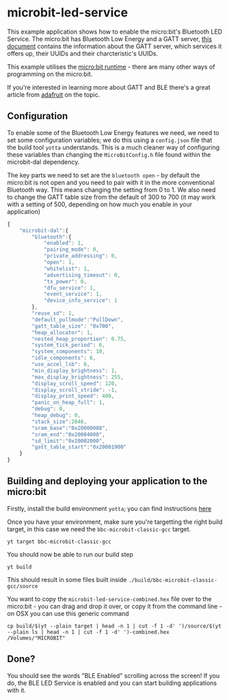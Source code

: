 # microbit-led-service

This example application shows how to enable the micro:bit's Bluetooth LED Service. The micro:bit has Bluetooth Low Energy and a GATT server, [this document](https://lancaster-university.github.io/microbit-docs/resources/bluetooth/microbit-profile-V1.9-Level-2.pdf) contains the information about the GATT server, which services it offers up, their UUIDs and their charcteristic's UUIDs.

This example utilises the [micro:bit runtime](https://lancaster-university.github.io/microbit-docs/) - there are many other ways of programming on the micro:bit.

If you're interested in learning more about GATT and BLE there's a great article from [adafruit](https://learn.adafruit.com/introduction-to-bluetooth-low-energy/gatt) on the topic.

## Configuration

To enable some of the Bluetooth Low Energy features we need, we need to set some configuration variables; we do this using a `config.json` file that the build tool `yotta` understands. This is a much cleaner way of configuring these variables than changing the `MicroBitConfig.h` file found within the microbit-dal dependency.

The key parts we need to set are the `bluetooth open` - by default the micro:bit is not open and you need to pair with it in the more conventional Bluetooth way. This means changing the setting from 0 to 1. We also need to change the GATT table size from the default of 300 to 700 (it may work with a setting of 500, depending on how much you enable in your application)

```js
{
    "microbit-dal":{
        "bluetooth":{
            "enabled": 1,
            "pairing_mode": 0,
            "private_addressing": 0,
            "open": 1,
            "whitelist": 1,
            "advertising_timeout": 0,
            "tx_power": 0,
            "dfu_service": 1,
            "event_service": 1,
            "device_info_service": 1
        },
        "reuse_sd": 1,
        "default_pullmode":"PullDown",
        "gatt_table_size": "0x700",
        "heap_allocator": 1,
        "nested_heap_proportion": 0.75,
        "system_tick_period": 6,
        "system_components": 10,
        "idle_components": 6,
        "use_accel_lsb": 0,
        "min_display_brightness": 1,
        "max_display_brightness": 255,
        "display_scroll_speed": 120,
        "display_scroll_stride": -1,
        "display_print_speed": 400,
        "panic_on_heap_full": 1,
        "debug": 0,
        "heap_debug": 0,
        "stack_size":2048,
        "sram_base":"0x20000008",
        "sram_end":"0x20004000",
        "sd_limit":"0x20002000",
        "gatt_table_start":"0x20001900"
    }
}
```

## Building and deploying your application to the micro:bit

Firstly, install the build environment `yotta`; you can find instructions [here](http://lancaster-university.github.io/microbit-docs/offline-toolchains/)

Once you have your environment, make sure you're targetting the right build target, in this case we need the `bbc-microbit-classic-gcc` target.

```
yt target bbc-microbit-classic-gcc
```

You should now be able to run our build step

```
yt build
```

This should result in some files built inside `./build/bbc-microbit-classic-gcc/source`

You want to copy the `microbit-led-service-combined.hex` file over to the micro:bit - you can drag and drop it over, or copy it from the command line - on OSX you can use this generic command

```
cp build/$(yt --plain target | head -n 1 | cut -f 1 -d' ')/source/$(yt --plain ls | head -n 1 | cut -f 1 -d' ')-combined.hex  /Volumes/"MICROBIT"
```

## Done?

You should see the words "BLE Enabled" scrolling across the screen! If you do, the BLE LED Service is enabled and you can start building applications with it.
